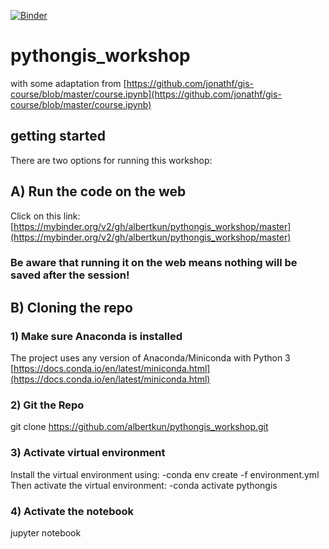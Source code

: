 
[![Binder](https://mybinder.org/badge_logo.svg)](https://mybinder.org/v2/gh/albertkun/pythongis_workshop/master)
# pythongis_workshop
with some adaptation from
[https://github.com/jonathf/gis-course/blob/master/course.ipynb](https://github.com/jonathf/gis-course/blob/master/course.ipynb)
## getting started

There are two options for running this workshop:
## A) Run the code on the web
Click on this link:
[https://mybinder.org/v2/gh/albertkun/pythongis_workshop/master](https://mybinder.org/v2/gh/albertkun/pythongis_workshop/master)
### Be aware that running it on the web means nothing will be saved after the session!

## B) Cloning the repo
### 1) Make sure Anaconda is installed
The project uses any version of Anaconda/Miniconda with Python 3
[https://docs.conda.io/en/latest/miniconda.html](https://docs.conda.io/en/latest/miniconda.html)
### 2) Git the Repo
git clone https://github.com/albertkun/pythongis_workshop.git
### 3) Activate virtual environment
Install the virtual environment using:
-conda env create -f environment.yml
Then activate the virtual environment:
-conda activate pythongis
### 4) Activate the notebook
jupyter notebook




